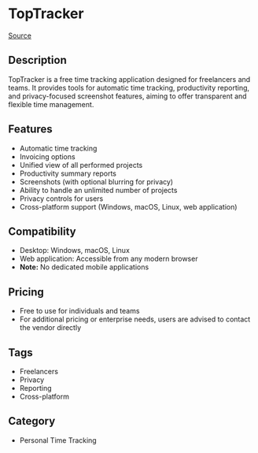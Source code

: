 # TopTracker

[Source](https://blog.tmetric.com/16-best-time-tracking-apps-for-freelancers-2025-edition/)

## Description
TopTracker is a free time tracking application designed for freelancers and teams. It provides tools for automatic time tracking, productivity reporting, and privacy-focused screenshot features, aiming to offer transparent and flexible time management.

## Features
- Automatic time tracking
- Invoicing options
- Unified view of all performed projects
- Productivity summary reports
- Screenshots (with optional blurring for privacy)
- Ability to handle an unlimited number of projects
- Privacy controls for users
- Cross-platform support (Windows, macOS, Linux, web application)

## Compatibility
- Desktop: Windows, macOS, Linux
- Web application: Accessible from any modern browser
- **Note:** No dedicated mobile applications

## Pricing
- Free to use for individuals and teams
- For additional pricing or enterprise needs, users are advised to contact the vendor directly

## Tags
- Freelancers
- Privacy
- Reporting
- Cross-platform

## Category
- Personal Time Tracking